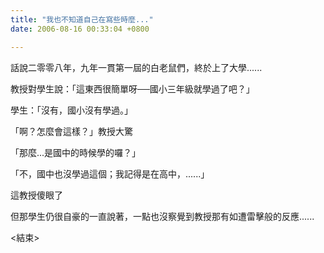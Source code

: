 ```yaml
---
title: "我也不知道自己在寫些時麼..."
date: 2006-08-16 00:33:04 +0800

---
```

<p>話說二零零八年，九年一貫第一屆的白老鼠們，終於上了大學......</p><p>教授對學生說：「這東西很簡單呀──國小三年級就學過了吧？」</p><p>學生：「沒有，國小沒有學過。」</p><p>「啊？怎麼會這樣？」教授大驚</p><p>「那麼...是國中的時候學的囉？」</p><p>「不，國中也沒學過這個；我記得是在高中，......」</p><p>這教授傻眼了</p><p>但那學生仍很自豪的一直說著，一點也沒察覺到教授那有如遭雷擊般的反應......</p><p>&lt;結束&gt;</p>

